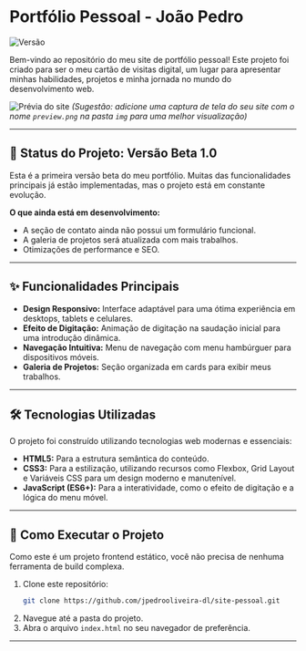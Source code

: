 # Portfólio Pessoal - João Pedro

![Versão](https://img.shields.io/badge/version-beta%201.0-blue)

Bem-vindo ao repositório do meu site de portfólio pessoal! Este projeto foi criado para ser o meu cartão de visitas digital, um lugar para apresentar minhas habilidades, projetos e minha jornada no mundo do desenvolvimento web.

![Prévia do site](./img/preview.png) 
*(Sugestão: adicione uma captura de tela do seu site com o nome `preview.png` na pasta `img` para uma melhor visualização)*

---

## 🚀 Status do Projeto: Versão Beta 1.0

Esta é a primeira versão beta do meu portfólio. Muitas das funcionalidades principais já estão implementadas, mas o projeto está em constante evolução.

**O que ainda está em desenvolvimento:**
- A seção de contato ainda não possui um formulário funcional.
- A galeria de projetos será atualizada com mais trabalhos.
- Otimizações de performance e SEO.

---

## ✨ Funcionalidades Principais

- **Design Responsivo:** Interface adaptável para uma ótima experiência em desktops, tablets e celulares.
- **Efeito de Digitação:** Animação de digitação na saudação inicial para uma introdução dinâmica.
- **Navegação Intuitiva:** Menu de navegação com menu hambúrguer para dispositivos móveis.
- **Galeria de Projetos:** Seção organizada em cards para exibir meus trabalhos.

---

## 🛠️ Tecnologias Utilizadas

O projeto foi construído utilizando tecnologias web modernas e essenciais:

- **HTML5:** Para a estrutura semântica do conteúdo.
- **CSS3:** Para a estilização, utilizando recursos como Flexbox, Grid Layout e Variáveis CSS para um design moderno e manutenível.
- **JavaScript (ES6+):** Para a interatividade, como o efeito de digitação e a lógica do menu móvel.

---

## 📂 Como Executar o Projeto

Como este é um projeto frontend estático, você não precisa de nenhuma ferramenta de build complexa.

1. Clone este repositório:
   ```bash
   git clone https://github.com/jpedrooliveira-dl/site-pessoal.git
   ```
2. Navegue até a pasta do projeto.
3. Abra o arquivo `index.html` no seu navegador de preferência.

---